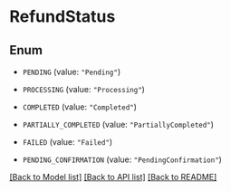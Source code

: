 # RefundStatus

## Enum


* `PENDING` (value: `"Pending"`)

* `PROCESSING` (value: `"Processing"`)

* `COMPLETED` (value: `"Completed"`)

* `PARTIALLY_COMPLETED` (value: `"PartiallyCompleted"`)

* `FAILED` (value: `"Failed"`)

* `PENDING_CONFIRMATION` (value: `"PendingConfirmation"`)


[[Back to Model list]](../README.md#documentation-for-models) [[Back to API list]](../README.md#documentation-for-api-endpoints) [[Back to README]](../README.md)


